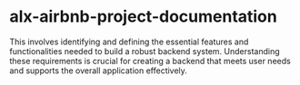 # alx-airbnb-project-documentation
This involves identifying and defining the essential features and functionalities needed to build a robust backend system. Understanding these requirements is crucial for creating a backend that meets user needs and supports the overall application effectively.
